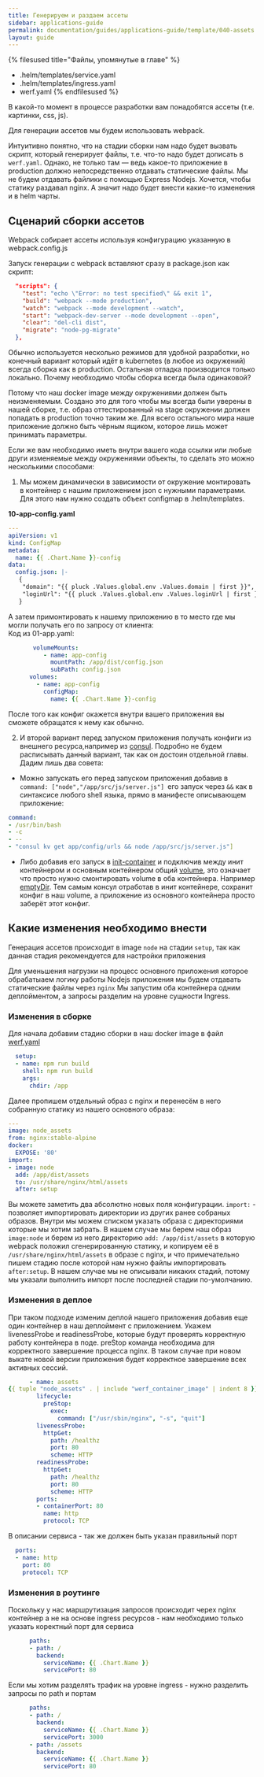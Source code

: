 ```yaml
---
title: Генерируем и раздаем ассеты
sidebar: applications-guide
permalink: documentation/guides/applications-guide/template/040-assets.html
layout: guide
---
```


{% filesused title="Файлы, упомянутые в главе" %}
- .helm/templates/service.yaml
- .helm/templates/ingress.yaml
- werf.yaml
{% endfilesused %}




В какой-то момент в процессе разработки вам понадобятся ассеты (т.е. картинки, css, js).

Для генерации ассетов мы будем использовать webpack.

Интуитивно понятно, что на стадии сборки нам надо будет вызвать скрипт, который генерирует файлы, т.е. что-то надо будет дописать в `werf.yaml`. Однако, не только там — ведь какое-то приложение в production должно непосредственно отдавать статические файлы. Мы не будем отдавать файлики с помощью Express Nodejs. Хочется, чтобы статику раздавал nginx. А значит надо будет внести какие-то изменения и в helm чарты.

<a name="assets-scenario" />

## Сценарий сборки ассетов

Webpack собирает ассеты используя конфигурацию указанную в webpack.config.js

Запуск генерации с webpack вставляют сразу в package.json как скрипт:



```json
  "scripts": {
    "test": "echo \"Error: no test specified\" && exit 1",
    "build": "webpack --mode production",
    "watch": "webpack --mode development --watch",
    "start": "webpack-dev-server --mode development --open",
    "clear": "del-cli dist",
    "migrate": "node-pg-migrate"
  },
```

Обычно используется несколько режимов для удобной разработки, но конечный вариант который идёт в kubernetes (в любое из окружений) всегда сборка как в production. Остальная отладка производится только локально. Почему необходимо чтобы сборка всегда была одинаковой?

Потому что наш docker image между окружениями должен быть неизменяемым. Создано это для того чтобы мы всегда были уверены в нашей сборке, т.е. образ оттестированный на stage окружении должен попадать в production точно таким же. Для всего остального мира наше приложение должно быть чёрным ящиком, которое лишь может принимать параметры.

Если же вам необходимо иметь внутри вашего кода ссылки или любые други изменяемые между окружениями объекты, то сделать это можно несколькими способами:

1. Мы можем динамически в зависимости от окружение монтировать в контейнер с нашим приложением json с нужными параметрами. Для этого нам нужно создать объект configmap в .helm/templates.

**10-app-config.yaml**

```yaml
---
apiVersion: v1
kind: ConfigMap
metadata:
  name: {{ .Chart.Name }}-config
data:
  config.json: |-
   {
    "domain": "{{ pluck .Values.global.env .Values.domain | first }}",
    "loginUrl": "{{ pluck .Values.global.env .Values.loginUrl | first }}"
   }
```


А затем примонтировать к нашему приложению в то место где мы могли получать его по запросу от клиента: \
Код из 01-app.yaml:


```yaml
       volumeMounts:
          - name: app-config
            mountPath: /app/dist/config.json
            subPath: config.json
      volumes:
        - name: app-config
          configMap:
            name: {{ .Chart.Name }}-config
```
После того как конфиг окажется внутри вашего приложения вы сможете обращатся к нему как обычно.

2. И второй вариант перед запуском приложения получать конфиги из внешнего ресурса,например из [consul](https://www.consul.io/). Подробно не будем расписывать данный вариант, так как он достоин отдельной главы. Дадим лишь два совета: 

*   Можно запускать его перед запуском приложения добавив в `command: ["node","/app/src/js/server.js"] `его запуск через `&&` как в синтаксисе любого shell языка, прямо в манифесте описывающем приложение:
```yaml
command: 
- /usr/bin/bash
- -c
- --
- "consul kv get app/config/urls && node /app/src/js/server.js"]
```


*   Либо добавив его запуск в [init-container](https://kubernetes.io/docs/concepts/workloads/pods/init-containers/) и подключив между инит контейнером и основным контейнером общий [volume](https://kubernetes.io/docs/concepts/storage/volumes/), это означает что просто нужно смонтировать volume в оба контейнера. Например [emptyDir](https://kubernetes.io/docs/concepts/storage/volumes/#emptydir). Тем самым консул отработав в инит контейнере, сохранит конфиг в наш volume, а приложение из основного контейнера просто заберёт этот конфиг. 

<a name="assets-implementation" />

## Какие изменения необходимо внести

Генерация ассетов происходит в image `node` на стадии `setup`, так как данная стадия рекомендуется для настройки приложения

Для уменьшения нагрузки на процесс основного приложения которое обрабатыаем логику работы Nodejs приложения мы будем отдавать статические файлы через `nginx`
Мы запустим оба контейнера одним деплойментом, а запросы разделим на уровне сущности Ingress.

### Изменения в сборке

Для начала добавим стадию сборки в наш docker image в файл [werf.yaml](/werf-articles/gitlab-nodejs-files/examples/werf_2.yaml)

```yaml
  setup:
  - name: npm run build
    shell: npm run build
    args:
      chdir: /app
```
Далее пропишем отдельный образ с nginx и перенесём в него собранную статику из нашего основного образа:
```yaml
---
image: node_assets
from: nginx:stable-alpine
docker:
  EXPOSE: '80'
import:
- image: node
  add: /app/dist/assets
  to: /usr/share/nginx/html/assets
  after: setup
```
Вы можете заметить два абсолютно новых поля конфигурации.
`import:` - позволяет импортировать директории из других ранее собраных образов.
Внутри мы можем списком указать образа с директориями которые мы хотим забрать.
В нашем случае мы берем наш образ `image:node` и берем из него директорию `add: /app/dist/assets` в которую webpack положил сгенерированную статику, и копируем её в `/usr/share/nginx/html/assets` в образе с nginx, и что примечательно пишем стадию после которой нам нужно файлы импортировать `after:setup`. В нашем случае мы не описывали никаких стадий, потому мы указали выполнить импорт после последней стадии по-умолчанию.

### Изменения в деплое

При таком подходе изменим деплой нашего приложения добавив еще один контейнер в наш деплоймент с приложением.  Укажем livenessProbe и readinessProbe, которые будут проверять корректную работу контейнера в поде. preStop команда необходима для корректного завершение процесса nginx. В таком случае при новом выкате новой версии приложения будет корректное завершение всех активных сессий.

```yaml
      - name: assets
{{ tuple "node_assets" . | include "werf_container_image" | indent 8 }}
        lifecycle:
          preStop:
            exec:
              command: ["/usr/sbin/nginx", "-s", "quit"]
        livenessProbe:
          httpGet:
            path: /healthz
            port: 80
            scheme: HTTP
        readinessProbe:
          httpGet:
            path: /healthz
            port: 80
            scheme: HTTP
        ports:
        - containerPort: 80
          name: http
          protocol: TCP
```

В описании сервиса - так же должен быть указан правильный порт

```yaml
  ports:
  - name: http
    port: 80
    protocol: TCP
```


### Изменения в роутинге

Поскольку у нас маршрутизация запросов происходит черех nginx контейнер а не на основе ingress ресурсов - нам необходимо только указать коректный порт для сервиса

```yaml
      paths:
      - path: /
        backend:
          serviceName: {{ .Chart.Name }}
          servicePort: 80
```

Если мы хотим разделять трафик на уровне ingress - нужно разделить запросы по path и портам

```yaml
      paths:
      - path: /
        backend:
          serviceName: {{ .Chart.Name }}
          servicePort: 3000
      - path: /assets
        backend:
          serviceName: {{ .Chart.Name }}
          servicePort: 80
```

